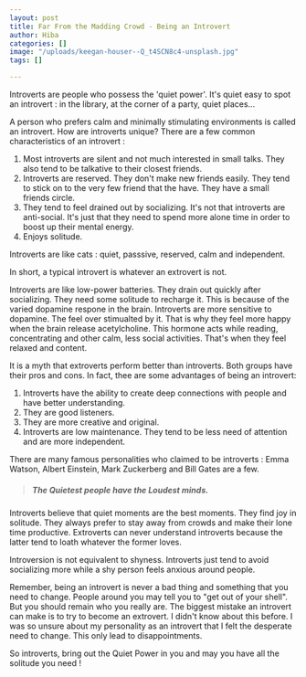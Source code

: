 ```yaml
---
layout: post
title: Far From the Madding Crowd - Being an Introvert
author: Hiba
categories: []
image: "/uploads/keegan-houser--Q_t4SCN8c4-unsplash.jpg"
tags: []

---
```

Introverts are people who possess the 'quiet power'. It's quiet easy to spot an introvert : in the library, at the corner of a party, quiet places...

A person who prefers calm and minimally stimulating environments is called an introvert. How are introverts unique? There are a few common characteristics of an introvert :

1. Most introverts are silent and not much interested in small talks. They also tend to be talkative to their closest friends.
2. Introverts are reserved. They don't make new friends easily. They tend to stick on to the very few friend that the have. They have a small friends circle.
3. They tend to feel drained out by socializing. It's not that introverts are anti-social. It's just that they need to spend more alone time in order to boost up their mental energy.
4. Enjoys solitude.

Introverts are like cats : quiet, passsive, reserved, calm and independent.

In short, a typical introvert is whatever an extrovert is not.

Introverts are like low-power batteries. They drain out quickly after socializing. They need some solitude to recharge it. This is because of the varied dopamine respone in the brain. Introverts are more sensitive to dopamine. The feel over stimualted by it. That is why they feel more happy when the brain release acetylcholine. This hormone acts while reading, concentrating and other calm, less social activities. That's when they feel relaxed and content.

It is a myth that extroverts perform better than introverts. Both groups have their pros and cons. In fact, thee are some advantages of being an introvert:

1. Introverts have the ability to create deep connections with people and have better understanding.
2. They are good listeners.
3. They are more creative and original.
4. Introverts are low maintenance. They tend to be less need of attention and are more independent.

There are many famous personalities who claimed to be introverts : Emma Watson, Albert Einstein, Mark Zuckerberg and Bill Gates are a few.

> ##### _The Quietest people have the Loudest minds._

Introverts believe that quiet moments are the best moments. They find joy in solitude. They always prefer to stay away from crowds and make their lone time productive. Extroverts can never understand introverts because the latter tend to loath whatever the former loves.

Introversion is not equivalent to shyness. Introverts just tend to avoid socializing more while a shy person feels anxious around people.

Remember, being an introvert is never a bad thing and something that you need to change. People around you may tell you to "get out of your shell". But you should remain who you really are. The biggest mistake an introvert can make is to try to become an extrovert. I didn't know about this before. I was so unsure about my personality as an introvert that I felt the desperate need to change. This only lead to disappointments.

So introverts, bring out the Quiet Power in you and may you have all the solitude you need !